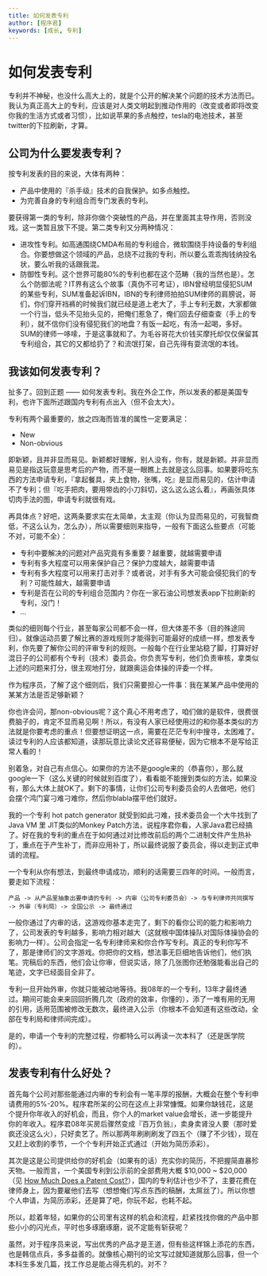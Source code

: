 ```yaml
---
title: 如何发表专利
author: [程序君]
keywords: [成长, 专利]
---
```


# 如何发表专利

专利并不神秘，也没什么高大上的，就是个公开的解决某个问题的技术方法而已。我认为真正高大上的专利，应该是对人类文明起到推动作用的（改变或者即将改变你我的生活方式或者习惯），比如说苹果的多点触控，tesla的电池技术，甚至twitter的下拉刷新，才算。

## 公司为什么要发表专利？

按专利发表的目的来说，大体有两种：

* 产品中使用的『杀手级』技术的自我保护。如多点触控。
* 为完善自身的专利组合而专门发表的专利。

要获得第一类的专利，除非你做个突破性的产品，并在里面其主导作用，否则没戏。这一类暂且放下不提。第二类专利又分两种情况：

* 进攻性专利。如高通围绕CMDA布局的专利组合，微软围绕手持设备的专利组合。你要想做这个领域的产品，总绕不过我的专利，所以要么乖乖掏钱纳投名状，要么听我的话跟我混。
* 防御性专利。这个世界可能80%的专利也都在这个范畴（我的当然也是）。怎么个防御法呢？IT界有这么个故事（真伪不可考证），IBN曾经明显侵犯SUM的某些专利，SUM准备起诉IBN，IBN的专利律师拍拍SUM律师的肩膀说，哥们，你们穿开裆裤的时候我们就已经是道上老大了，手上专利无数，大家都做一个行当，低头不见抬头见的，把俺们惹急了，俺们回去仔细查查（手上的专利），就不信你们没有侵犯我们的地盘？有饭一起吃，有汤一起喝，多好。SUM的律师一哆嗦，于是这事就和了。为毛谷哥花大价钱买摩托却仅仅保留其专利组合，其它的又都给扔了？和流氓打架，自己先得有耍流氓的本钱。

## 我该如何发表专利？

扯多了。回到正题 —— 如何发表专利。我在外企工作，所以发表的都是美国专利，也许下面所述跟国内专利有点出入（但不会太大）。

专利有两个最重要的，放之四海而皆准的属性一定要满足：

* New
* Non-obvious

即新颖，且并非显而易见。新颖都好理解，别人没有，你有，就是新颖。并非显而易见是指这玩意是思考后的产物，而不是一眼瞧上去就是这么回事。如果要将吃东西的方法申请专利，『拿起餐具，夹上食物，张嘴，吃』是显而易见的，估计申请不了专利；但『吃手把肉，要用带齿的小刀斜切，这么这么这么着』，再画张具体切肉手法的图，申请专利就很有戏。

再具体点？好吧，这两条要求实在太简单，太主观（你认为显而易见的，可我智商低，不这么认为，怎么办），所以需要细则来指导，一般有下面这么些要点（可能不对，可能不全）：

* 专利中要解决的问题对产品究竟有多重要？越重要，就越需要申请
* 专利有多大程度可以用来保护自己？保护力度越大，越需要申请
* 专利有多大程度可以用来打击对手？或者说，对手有多大可能会侵犯我们的专利？可能性越大，越需要申请
* 专利是否在公司的专利组合范围内？你在一家石油公司想发表app下拉刷新的专利，没门！
* ...

类似的细则每个行业，甚至每家公司都不会一样，但大体差不多（目的殊途同归）。就像运动员要了解比赛的游戏规则才能得到可能最好的成绩一样，想发表专利，你先要了解你公司的评审专利的规则。一般每个在行业里站稳了脚，打算好好混日子的公司都有个专利（技术）委员会。你负责写专利，他们负责审核，拿类似上述的问题来打分，很主观地打分，就跟奥运会体操的评委一个样。

作为程序员，了解了这个细则后，我们只需要担心一件事：我在某某产品中使用的某某方法是否足够新颖？

你也许会问，那non-obvious呢？这个真心不用考虑了，咱们做的是软件，很费很费脑子的，肯定不显而易见啊！所以，有没有人家已经使用过的和你基本类似的方法就是你要考虑的重点！但要想证明这一点，需要在茫茫专利中搜寻，太困难了。读过专利的人应该都知道，读那玩意比读论文还容易便秘，因为它根本不是写给正常人看的！

别着急，对自己有点信心。如果你的方法不是google来的（恭喜你），那么就google一下（这么关键的时候就别百度了），看看能不能搜到类似的方法，如果没有，那么大体上就OK了。剩下的事情，让你们公司专利委员会的人去做吧，他们会摆个鸿门宴刁难刁难你，然后你blabla摆平他们就好。

我的一个专利 hot patch generator 就受到如此刁难，技术委员会一个大牛找到了 Java VM 里 JIT类似的Monkey Patch方法，说程序君你看，人家Java君已经搞了。好在我的专利的重点在于如何通过对比修改前后的两个二进制文件产生热补丁，重点在于产生补丁，而非应用补丁，所以最终说服了委员会，得以走到正式申请的流程。

一个专利从你有想法，到最终申请成功，顺利的话需要三四年的时间。一般而言，要走如下流程：

```
产品 -> 从产品里抽象出要申请的专利 -> 内审（公司专利委员会）-> 与专利律师共同撰写 -> 外审（专利局）-> 全国公示 -> 最终通过
```

一般你通过了内审的话，这游戏你基本走完了，剩下的看你公司的能力和影响力了，公司发表的专利越多，影响力相对越大（这就根中国体操队对国际体操协会的影响力一样）。公司会指定一名专利律师来和你合作写专利。真正的专利你写不了，那是律师们的文字游戏。你把你的文档，想法事无巨细地告诉他们，他们执笔。完稿后的东西，他们会让你审，但说实话，除了几张图你还勉强能看出自己的笔迹，文字已经面目全非了。

专利一旦开始外审，你就只能被动地等待。我08年的一个专利，13年才最终通过。期间可能会来来回回折腾几次（政府的效率，你懂的），添了一堆有用的无用的引用，适用范围被修改无数次，最终进入公示（你根本不会知道有这些改动，全部在专利局和律师间完成）。

是的，申请一个专利的完整过程，你都特么可以再读一次本科了（还是医学院的）。

## 发表专利有什么好处？

首先每个公司对那些能通过内审的专利会有一笔丰厚的报酬，大概会在整个专利申请费用的5%-20%。程序君所呆的公司在这点上非常慷慨。如果你缺钱花，这是个提升你年收入的好机会，而且，你个人的market value会增长，进一步能提升你的年收入。程序君08年买房后骤然变成『百万负翁』，卖身卖肾没人要（那时爱疯还没这么火），只好卖艺了。所以那两年刷刷刷发了四五个（赚了不少钱），现在又赶上收割的季节，一个个专利开始正式通过（开始为简历添彩）。

其次是这是公司提供给你的好机会（如果有的话）充实你的简历，不把握简直暴殄天物。一般而言，一个美国专利到公示前的全部费用大概 $10,000 ~ $20,000（见 [How Much Does a Patent Cost?](http://www.invents.com/how-much-does-a-patent-cost/)），国内的专利估计也少不了，主要花费在律师身上，因为要雇他们去写（想想俺们写点东西的稿酬，太屌丝了）。所以你想个人申请，为简历添彩，还是算了吧，你玩不起，也耗不起。

所以，趁着年轻，如果你的公司里有这样的机会和流程，赶紧找找你做的产品中那些小小的闪光点，平时也多琢磨琢磨，说不定能有斩获呢？

虽然，对于程序员来说，写出优秀的产品才是王道，但有些这样锦上添花的东西，也是韩信点兵，多多益善的。就像核心期刊的论文写过就知道就那么回事，但一个本科生多发几篇，找工作总是能占得先机的。对不？
